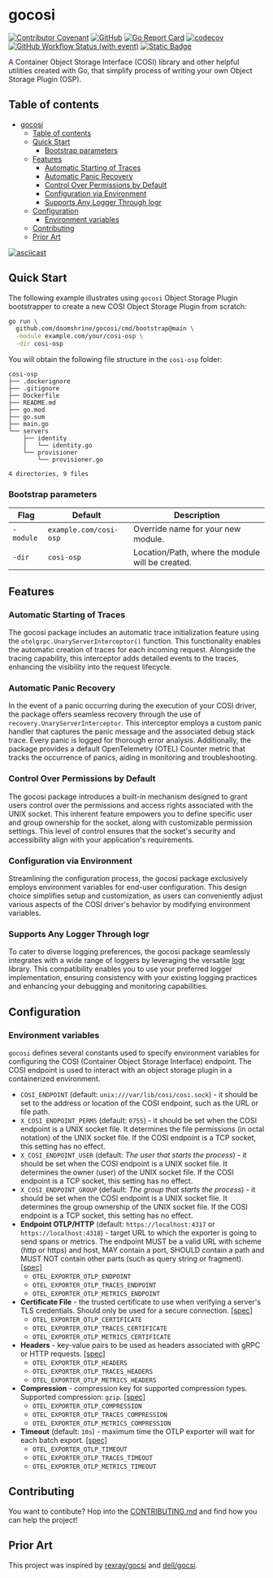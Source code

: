 # gocosi

[![Contributor Covenant](https://img.shields.io/badge/Contributor%20Covenant-2.1-4baaaa.svg)](CODE_OF_CONDUCT.md)
[![GitHub](https://img.shields.io/github/license/doomshrine/gocosi)](LICENSE.txt)
[![Go Report Card](https://goreportcard.com/badge/github.com/doomshrine/gocosi)](https://goreportcard.com/report/github.com/doomshrine/gocosi)
[![codecov](https://codecov.io/gh/doomshrine/gocosi/branch/main/graph/badge.svg?token=UGGL63A65L)](https://codecov.io/gh/doomshrine/gocosi)
[![GitHub Workflow Status (with event)](https://img.shields.io/github/actions/workflow/status/doomshrine/gocosi/tests.yaml)](https://github.com/shanduur/gocosi/actions/workflows/tests.yaml)
[![Static Badge](https://img.shields.io/badge/COSI_Specification-v1alpha1-green)](https://github.com/kubernetes-sigs/container-object-storage-interface-spec/tree/v0.1.0)

A Container Object Storage Interface (COSI) library and other helpful utilities created with Go, that simplify process of writing your own Object Storage Plugin (OSP).

## Table of contents

- [gocosi](#gocosi)
  - [Table of contents](#table-of-contents)
  - [Quick Start](#quick-start)
    - [Bootstrap parameters](#bootstrap-parameters)
  - [Features](#features)
    - [Automatic Starting of Traces](#automatic-starting-of-traces)
    - [Automatic Panic Recovery](#automatic-panic-recovery)
    - [Control Over Permissions by Default](#control-over-permissions-by-default)
    - [Configuration via Environment](#configuration-via-environment)
    - [Supports Any Logger Through logr](#supports-any-logger-through-logr)
  - [Configuration](#configuration)
    - [Environment variables](#environment-variables)
  - [Contributing](#contributing)
  - [Prior Art](#prior-art)

[![asciicast](https://asciinema.org/a/605022.svg)](https://asciinema.org/a/605022)

## Quick Start

The following example illustrates using `gocosi` Object Storage Plugin bootstrapper to create a new COSI Object Storage Plugin from scratch:

```bash
go run \
  github.com/doomshrine/gocosi/cmd/bootstrap@main \
  -module example.com/your/cosi-osp \
  -dir cosi-osp
```

You will obtain the following file structure in the `cosi-osp` folder:

```
cosi-osp
├── .dockerignore
├── .gitignore
├── Dockerfile
├── README.md
├── go.mod
├── go.sum
├── main.go
└── servers
    ├── identity
    │   └── identity.go
    └── provisioner
        └── provisioner.go

4 directories, 9 files
```

### Bootstrap parameters

| Flag              | Default                                 | Description                                                    |
|-------------------|-----------------------------------------|----------------------------------------------------------------|
| `-module`         | `example.com/cosi-osp`                  | Override name for your new module.                             |
| `-dir`            | `cosi-osp`                              | Location/Path, where the module will be created.               |

## Features

### Automatic Starting of Traces

The gocosi package includes an automatic trace initialization feature using the `otelgrpc.UnaryServerInterceptor()` function. This functionality enables the automatic creation of traces for each incoming request. Alongside the tracing capability, this interceptor adds detailed events to the traces, enhancing the visibility into the request lifecycle.

### Automatic Panic Recovery

In the event of a panic occurring during the execution of your COSI driver, the package offers seamless recovery through the use of `recovery.UnaryServerInterceptor`. This interceptor employs a custom panic handler that captures the panic message and the associated debug stack trace. Every panic is logged for thorough error analysis. Additionally, the package provides a default OpenTelemetry (OTEL) Counter metric that tracks the occurrence of panics, aiding in monitoring and troubleshooting.

### Control Over Permissions by Default

The gocosi package introduces a built-in mechanism designed to grant users control over the permissions and access rights associated with the UNIX socket. This inherent feature empowers you to define specific user and group ownership for the socket, along with customizable permission settings. This level of control ensures that the socket's security and accessibility align with your application's requirements.

### Configuration via Environment

Streamlining the configuration process, the gocosi package exclusively employs environment variables for end-user configuration. This design choice simplifies setup and customization, as users can conveniently adjust various aspects of the COSI driver's behavior by modifying environment variables.

### Supports Any Logger Through logr

To cater to diverse logging preferences, the gocosi package seamlessly integrates with a wide range of loggers by leveraging the versatile [logr](github.com/go-logr/logr) library. This compatibility enables you to use your preferred logger implementation, ensuring consistency with your existing logging practices and enhancing your debugging and monitoring capabilities.

## Configuration

### Environment variables

`gocosi` defines several constants used to specify environment variables for configuring the COSI (Container Object Storage Interface) endpoint. The COSI endpoint is used to interact with an object storage plugin in a containerized environment.

- `COSI_ENDPOINT` (default: `unix:///var/lib/cosi/cosi.sock`) - it should be set to the address or location of the COSI endpoint, such as the URL or file path.
- `X_COSI_ENDPOINT_PERMS` (default: `0755`) - it should be set when the COSI endpoint is a UNIX socket file. It determines the file permissions (in octal notation) of the UNIX socket file. If the COSI endpoint is a TCP socket, this setting has no effect.
- `X_COSI_ENDPOINT_USER`  (default: *The user that starts the process*) - it should be set when the COSI endpoint is a UNIX socket file. It determines the owner (user) of the UNIX socket file. If the COSI endpoint is a TCP socket, this setting has no effect.
- `X_COSI_ENDPOINT_GROUP` (default: *The group that starts the process*) - it should be set when the COSI endpoint is a UNIX socket file. It determines the group ownership of the UNIX socket file. If the COSI endpoint is a TCP socket, this setting has no effect.
- **Endpoint OTLP/HTTP** (default: `https://localhost:4317` or `https://localhost:4318`) - target URL to which the exporter is going to send spans or metrics. The endpoint MUST be a valid URL with scheme (http or https) and host, MAY contain a port, SHOULD contain a path and MUST NOT contain other parts (such as query string or fragment). [[spec]][otlp-exporter-spec]
  - `OTEL_EXPORTER_OTLP_ENDPOINT`
  - `OTEL_EXPORTER_OTLP_TRACES_ENDPOINT`
  - `OTEL_EXPORTER_OTLP_METRICS_ENDPOINT`
- **Certificate File** - the trusted certificate to use when verifying a server's TLS credentials. Should only be used for a secure connection. [[spec]][otlp-exporter-spec]
  - `OTEL_EXPORTER_OTLP_CERTIFICATE`
  - `OTEL_EXPORTER_OTLP_TRACES_CERTIFICATE`
  - `OTEL_EXPORTER_OTLP_METRICS_CERTIFICATE`
- **Headers** - key-value pairs to be used as headers associated with gRPC or HTTP requests. [[spec]][otlp-exporter-spec]
  - `OTEL_EXPORTER_OTLP_HEADERS`
  - `OTEL_EXPORTER_OTLP_TRACES_HEADERS`
  - `OTEL_EXPORTER_OTLP_METRICS_HEADERS`
- **Compression** - compression key for supported compression types. Supported compression: `gzip`. [[spec]][otlp-exporter-spec]
  - `OTEL_EXPORTER_OTLP_COMPRESSION`
  - `OTEL_EXPORTER_OTLP_TRACES_COMPRESSION`
  - `OTEL_EXPORTER_OTLP_METRICS_COMPRESSION`
- **Timeout** (default: `10s`) - maximum time the OTLP exporter will wait for each batch export. [[spec]][otlp-exporter-spec]
  - `OTEL_EXPORTER_OTLP_TIMEOUT`
  - `OTEL_EXPORTER_OTLP_TRACES_TIMEOUT`
  - `OTEL_EXPORTER_OTLP_METRICS_TIMEOUT`

## Contributing

You want to contibute? Hop into the [CONTRIBUTING.md](CONTRIBUTING.md) and find how you can help the project!

## Prior Art

This project was inspired by [rexray/gocsi](https://github.com/rexray/gocsi) and [dell/gocsi](https://github.com/dell/gocsi).

<!-- Named Links --->

[otlp-exporter-spec]: https://github.com/open-telemetry/opentelemetry-specification/blob/main/specification/protocol/exporter.md
